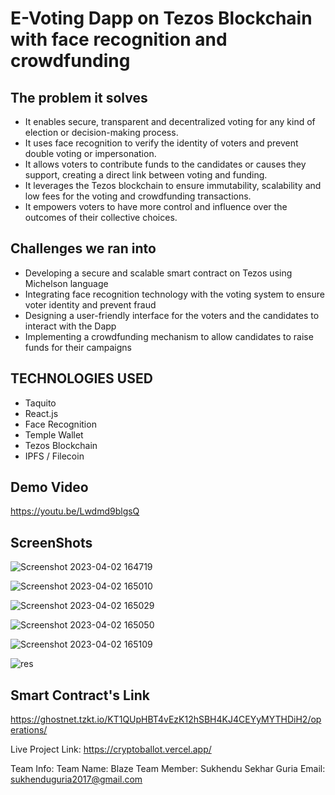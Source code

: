 # E-Voting Dapp on Tezos Blockchain with face recognition and crowdfunding

## The problem it solves
- It enables secure, transparent and decentralized voting for any kind of election or decision-making process.
- It uses face recognition to verify the identity of voters and prevent double voting or impersonation.
- It allows voters to contribute funds to the candidates or causes they support, creating a direct link between voting and funding.
- It leverages the Tezos blockchain to ensure immutability, scalability and low fees for the voting and crowdfunding transactions.
- It empowers voters to have more control and influence over the outcomes of their collective choices.

## Challenges we ran into
- Developing a secure and scalable smart contract on Tezos using Michelson language
- Integrating face recognition technology with the voting system to ensure voter identity and prevent fraud
- Designing a user-friendly interface for the voters and the candidates to interact with the Dapp
- Implementing a crowdfunding mechanism to allow candidates to raise funds for their campaigns

## TECHNOLOGIES USED
- Taquito
- React.js
- Face Recognition
- Temple Wallet
- Tezos Blockchain
- IPFS / Filecoin

## Demo Video
https://youtu.be/Lwdmd9blgsQ

## ScreenShots
![Screenshot 2023-04-02 164719](https://user-images.githubusercontent.com/76804228/230580008-7c03e52a-9022-497f-98f6-248d2401ca2b.png)

![Screenshot 2023-04-02 165010](https://user-images.githubusercontent.com/76804228/230580042-0cd7de2f-bda4-4a16-bea9-60a8c03f13a9.png)

![Screenshot 2023-04-02 165029](https://user-images.githubusercontent.com/76804228/230580061-710cd288-6d6d-467b-a02a-f6e71ee7fcce.png)

![Screenshot 2023-04-02 165050](https://user-images.githubusercontent.com/76804228/230580075-f0da1acc-2d44-4375-a11c-c841ca9b3990.png)

![Screenshot 2023-04-02 165109](https://user-images.githubusercontent.com/76804228/230580087-d26ac6fe-bc69-4b0d-b554-b5661922e6f0.png)

![res](https://user-images.githubusercontent.com/76804228/232283703-29a56137-4b4d-49fa-89f4-c2779c2f914b.png)


## Smart Contract's Link
https://ghostnet.tzkt.io/KT1QUpHBT4vEzK12hSBH4KJ4CEYyMYTHDiH2/operations/

Live Project Link: https://cryptoballot.vercel.app/

Team Info:
Team Name: Blaze
Team Member: Sukhendu Sekhar Guria
Email: sukhenduguria2017@gmail.com